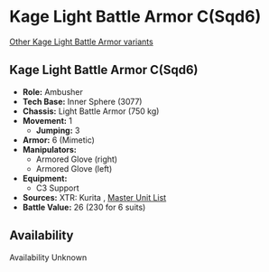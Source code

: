 # Kage Light Battle Armor C(Sqd6) 

[Other Kage Light Battle Armor variants](../kage_light_battle_armor.md) 

## Kage Light Battle Armor C(Sqd6) 

- **Role:** Ambusher 
- **Tech Base:** Inner Sphere (3077) 
- **Chassis:** Light Battle Armor (750 kg) 
- **Movement:** 1 
  - **Jumping:** 3 
- **Armor:** 6 (Mimetic) 
- **Manipulators:** 
  - Armored Glove (right) 
  - Armored Glove (left) 
- **Equipment:** 
  - C3 Support 
- **Sources:** XTR: Kurita , [Master Unit List](http://masterunitlist.info/Unit/Details/8918) 
- **Battle Value:** 26 (230 for 6 suits) 

## Availability 

Availability Unknown 

